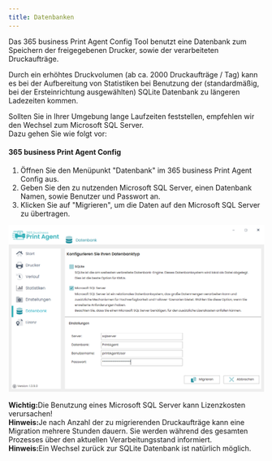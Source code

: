 ```yaml
---
title: Datenbanken
---
```


Das 365 business Print Agent Config Tool benutzt eine Datenbank zum Speichern der freigegebenen Drucker, sowie der verarbeiteten Druckaufträge.

Durch ein erhöhtes Druckvolumen (ab ca. 2000 Druckaufträge / Tag) kann es bei der Aufbereitung von Statistiken bei Benutzung der (standardmäßig, bei der Ersteinrichtung ausgewählten) SQLite Datenbank zu längeren Ladezeiten kommen.

Sollten Sie in Ihrer Umgebung lange Laufzeiten feststellen, empfehlen wir den Wechsel zum Microsoft SQL Server.
<br/>Dazu gehen Sie wie folgt vor:

#### 365 business Print Agent Config 
1. Öffnen Sie den Menüpunkt "Datenbank" im 365 business Print Agent Config aus.
2. Geben Sie den zu nutzenden Microsoft SQL Server, einen Datenbank Namen, sowie Benutzer und Passwort an.
3. Klicken Sie auf "Migrieren", um die Daten auf den Microsoft SQL Server zu übertragen.

![Datenbank](/assets/images/365-business-print-agent/config-tool/Database_SQL.PNG)

<div class="alert alert-notice">
    <i class="fa-light fa-hand-point-up fa-lg" style="--fa-secondary-color: #FF0000; --fa-primary-color: #111111; --fa-secondary-opacity: 0.7"></i> <strong>Wichtig:</strong>Die Benutzung eines Microsoft SQL Server kann Lizenzkosten verursachen! 
</div>

<div class="alert alert-info">
    <i class="fa-duotone fa-thin fa-lightbulb fa-lg" style="--fa-secondary-color: #00b7c3; --fa-primary-color: #111111;"></i> <strong>Hinweis:</strong>Je nach Anzahl der zu migrierenden Druckaufträge kann eine Migration mehrere Stunden dauern. Sie werden während des gesamten Prozesses über den aktuellen Verarbeitungsstand informiert.
</div>

<div class="alert alert-info">
    <i class="fa-duotone fa-thin fa-lightbulb fa-lg" style="--fa-secondary-color: #00b7c3; --fa-primary-color: #111111;"></i> <strong>Hinweis:</strong>Ein Wechsel zurück zur SQLite Datenbank ist natürlich möglich.
</div>



